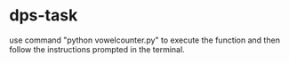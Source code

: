 # dps-task

use command "python vowelcounter.py" to execute the function and then follow the instructions prompted in the terminal.
